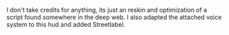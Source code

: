 I don't take credits for anything, its just an reskin and optimization of a script found somewhere in the deep web.
I also adapted the attached voice system to this hud and added Streetlabel.